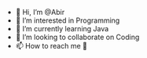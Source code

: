 - 👋 Hi, I’m @Abir
- 👀 I’m interested in Programming 
- 🌱 I’m currently learning Java
- 💞️ I’m looking to collaborate on Coding 
- 📫 How to reach me 🌸

<!---
AlsroujiAbir/AlsroujiAbir is a ✨ special ✨ repository because its `README.md` (this file) appears on your GitHub profile.
You can click the Preview link to take a look at your changes.
--->
